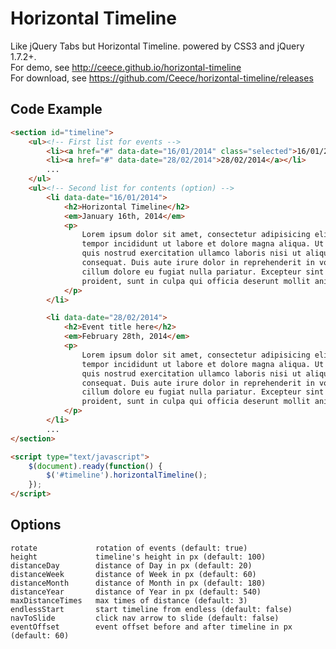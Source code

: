 # Horizontal Timeline

Like jQuery Tabs but Horizontal Timeline. powered by CSS3 and jQuery 1.7.2+.  
For demo, see http://ceece.github.io/horizontal-timeline  
For download, see https://github.com/Ceece/horizontal-timeline/releases

## Code Example

```html
<section id="timeline">
    <ul><!-- First list for events -->
        <li><a href="#" data-date="16/01/2014" class="selected">16/01/2014</a></li>
        <li><a href="#" data-date="28/02/2014">28/02/2014</a></li>
        ...
    </ul>
    <ul><!-- Second list for contents (option) -->
        <li data-date="16/01/2014">
            <h2>Horizontal Timeline</h2>
            <em>January 16th, 2014</em>
            <p> 
                Lorem ipsum dolor sit amet, consectetur adipisicing elit, sed do eiusmod  
                tempor incididunt ut labore et dolore magna aliqua. Ut enim ad minim veniam,  
                quis nostrud exercitation ullamco laboris nisi ut aliquip ex ea commodo  
                consequat. Duis aute irure dolor in reprehenderit in voluptate velit esse  
                cillum dolore eu fugiat nulla pariatur. Excepteur sint occaecat cupidatat non  
                proident, sunt in culpa qui officia deserunt mollit anim id est laborum.  
            </p>
        </li>

        <li data-date="28/02/2014">
            <h2>Event title here</h2>
            <em>February 28th, 2014</em>
            <p> 
                Lorem ipsum dolor sit amet, consectetur adipisicing elit, sed do eiusmod  
                tempor incididunt ut labore et dolore magna aliqua. Ut enim ad minim veniam,  
                quis nostrud exercitation ullamco laboris nisi ut aliquip ex ea commodo  
                consequat. Duis aute irure dolor in reprehenderit in voluptate velit esse  
                cillum dolore eu fugiat nulla pariatur. Excepteur sint occaecat cupidatat non  
                proident, sunt in culpa qui officia deserunt mollit anim id est laborum.  
            </p>
        </li>
        ...
</section>

<script type="text/javascript">
    $(document).ready(function() {
        $('#timeline').horizontalTimeline();
    });
</script>
```

## Options

    rotate             rotation of events (default: true)
    height             timeline's height in px (default: 100)
    distanceDay        distance of Day in px (default: 20)
    distanceWeek       distance of Week in px (default: 60)
    distanceMonth      distance of Month in px (default: 180)
    distanceYear       distance of Year in px (default: 540)
    maxDistanceTimes   max times of distance (default: 3)
    endlessStart       start timeline from endless (default: false)
    navToSlide         click nav arrow to slide (default: false)
    eventOffset        event offset before and after timeline in px (default: 60)